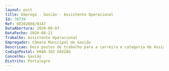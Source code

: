 ```yaml
--- 
layout: post
title: Emprego - Gavião - Assistente Operacional
Id: 78739
Ref: OE202008/0147
DataAbertura: 2020-08-07
DataFecho: 2020-08-21
Trabalho: Assistente Operacional
Empregador: Câmara Municipal de Gavião
Descricao: Dois postos de trabalho para a carreira e categoria de Assistente Operacional, para o serviço de Educação e Ação Social, para desempenhar as funções descritas no anexo à LTFP, bem como o previsto no art.º 13.º do anexo I do Regulamento de Estrutura e Organização dos Serviços Municipais
CodigoPostal: 6040-102 GAVIÃO
Concelho: Gavião
Distrito: Portalegre
--- 
```

